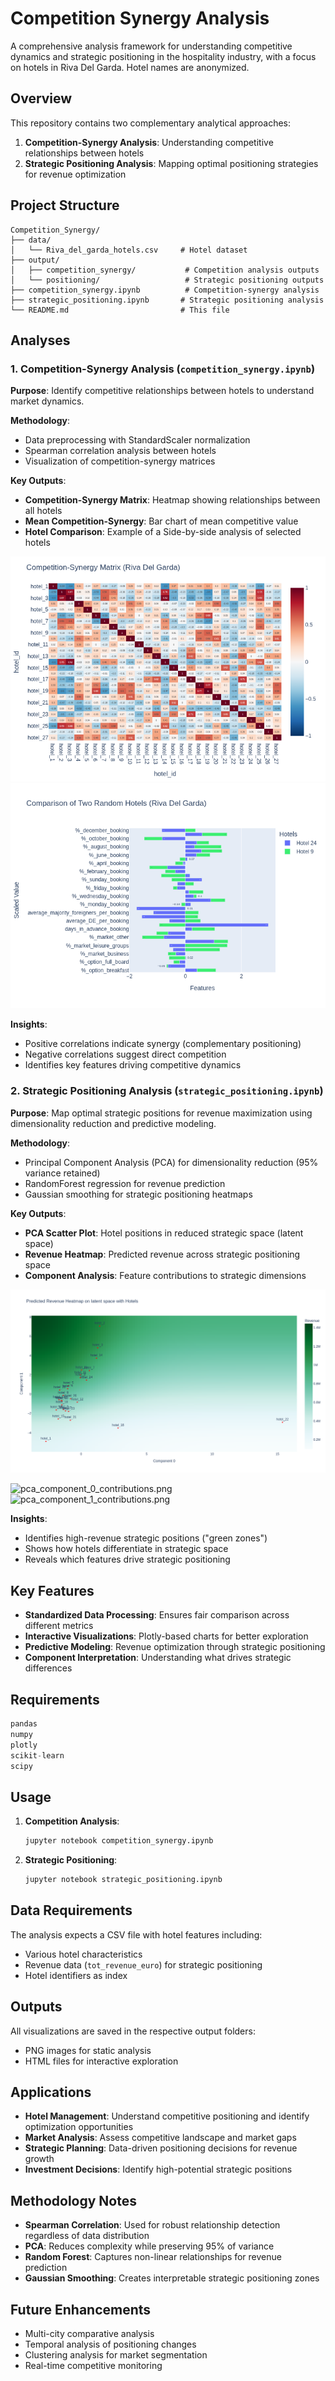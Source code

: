 # Competition Synergy Analysis

A comprehensive analysis framework for understanding competitive dynamics and strategic positioning in the hospitality industry, with a focus on hotels in Riva Del Garda.
Hotel names are anonymized.

## Overview

This repository contains two complementary analytical approaches:

1. **Competition-Synergy Analysis**: Understanding competitive relationships between hotels
2. **Strategic Positioning Analysis**: Mapping optimal positioning strategies for revenue optimization

## Project Structure

```
Competition_Synergy/
├── data/
│   └── Riva_del_garda_hotels.csv     # Hotel dataset
├── output/
│   ├── competition_synergy/           # Competition analysis outputs
│   └── positioning/                   # Strategic positioning outputs
├── competition_synergy.ipynb          # Competition-synergy analysis
├── strategic_positioning.ipynb       # Strategic positioning analysis
└── README.md                         # This file
```

## Analyses

### 1. Competition-Synergy Analysis (`competition_synergy.ipynb`)

**Purpose**: Identify competitive relationships between hotels to understand market dynamics.

**Methodology**:
- Data preprocessing with StandardScaler normalization
- Spearman correlation analysis between hotels
- Visualization of competition-synergy matrices

**Key Outputs**:
- **Competition-Synergy Matrix**: Heatmap showing relationships between all hotels
- **Mean Competition-Synergy**: Bar chart of mean competitive value
- **Hotel Comparison**: Example of a Side-by-side analysis of selected hotels

![competition_synergy_matrix.png](./output/competition_synergy/competition_synergy_matrix.png)
![comparison_hotels_example.png](./output/competition_synergy/comparison_hotels_example.png)

**Insights**:
- Positive correlations indicate synergy (complementary positioning)
- Negative correlations suggest direct competition
- Identifies key features driving competitive dynamics

### 2. Strategic Positioning Analysis (`strategic_positioning.ipynb`)

**Purpose**: Map optimal strategic positions for revenue maximization using dimensionality reduction and predictive modeling.

**Methodology**:
- Principal Component Analysis (PCA) for dimensionality reduction (95% variance retained)
- RandomForest regression for revenue prediction
- Gaussian smoothing for strategic positioning heatmaps

**Key Outputs**:
- **PCA Scatter Plot**: Hotel positions in reduced strategic space (latent space)
- **Revenue Heatmap**: Predicted revenue across strategic positioning space
- **Component Analysis**: Feature contributions to strategic dimensions

![strategic_positioning.png](./output/positioning/strategic_positioning.png)

![pca_component_0_contributions.png](./output/positioning/pca_component_0_contributions.png)
![pca_component_1_contributions.png](./output/positioning/pca_component_1_contributions.png)

**Insights**:
- Identifies high-revenue strategic positions ("green zones")
- Shows how hotels differentiate in strategic space
- Reveals which features drive strategic positioning

## Key Features

- **Standardized Data Processing**: Ensures fair comparison across different metrics
- **Interactive Visualizations**: Plotly-based charts for better exploration
- **Predictive Modeling**: Revenue optimization through strategic positioning
- **Component Interpretation**: Understanding what drives strategic differences

## Requirements

```python
pandas
numpy
plotly
scikit-learn
scipy
```

## Usage

1. **Competition Analysis**:
   ```bash
   jupyter notebook competition_synergy.ipynb
   ```

2. **Strategic Positioning**:
   ```bash
   jupyter notebook strategic_positioning.ipynb
   ```

## Data Requirements

The analysis expects a CSV file with hotel features including:
- Various hotel characteristics
- Revenue data (`tot_revenue_euro`) for strategic positioning
- Hotel identifiers as index

## Outputs

All visualizations are saved in the respective output folders:
- PNG images for static analysis
- HTML files for interactive exploration

## Applications

- **Hotel Management**: Understand competitive positioning and identify optimization opportunities
- **Market Analysis**: Assess competitive landscape and market gaps
- **Strategic Planning**: Data-driven positioning decisions for revenue growth
- **Investment Decisions**: Identify high-potential strategic positions

## Methodology Notes

- **Spearman Correlation**: Used for robust relationship detection regardless of data distribution
- **PCA**: Reduces complexity while preserving 95% of variance
- **Random Forest**: Captures non-linear relationships for revenue prediction
- **Gaussian Smoothing**: Creates interpretable strategic positioning zones

## Future Enhancements

- Multi-city comparative analysis
- Temporal analysis of positioning changes
- Clustering analysis for market segmentation
- Real-time competitive monitoring